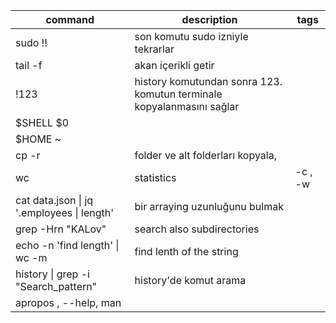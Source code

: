 | command                                              | description                                                           | tags     |
|------------------------------------------------------|-----------------------------------------------------------------------|----------|
| sudo !!                                              | son komutu sudo izniyle tekrarlar                                     |          |
| tail -f                                              | akan içerikli getir                                                   |          |
| !123                                                 | history komutundan sonra 123. komutun terminale kopyalanmasını sağlar |          |
| $SHELL $0                                            |                                                                       |          |
| $HOME ~                                              |                                                                       |          |
| cp -r                                                | folder ve alt folderları kopyala,                                     |          |
| wc                                                   | statistics                                                            | \-c , -w |
| cat data.json \| jq '.employees \| length'           | bir arraying uzunluğunu bulmak                                        |          |
| grep -Hrn "KALov"                                    | search also subdirectories                                            |          |
| echo -n 'find length' \| wc -m                       | find lenth of the string                                              |          |
| history \| grep -i "Search_pattern"                  | history'de komut arama                                                |          |
| apropos  <command>,  <command> --help, man <command> |                                                                       |          |
